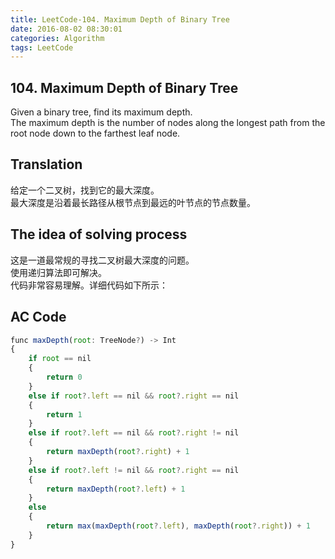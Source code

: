 ```yaml
---
title: LeetCode-104. Maximum Depth of Binary Tree  
date: 2016-08-02 08:30:01  
categories: Algorithm  
tags: LeetCode  
---
```


## 104. Maximum Depth of Binary Tree  

Given a binary tree, find its maximum depth.  
The maximum depth is the number of nodes along the longest path from the root node down to the farthest leaf node.

## Translation

给定一个二叉树，找到它的最大深度。  
最大深度是沿着最长路径从根节点到最远的叶节点的节点数量。

## The idea of solving process

这是一道最常规的寻找二叉树最大深度的问题。  
使用递归算法即可解决。  
代码非常容易理解。详细代码如下所示：

## AC Code

```javascript
func maxDepth(root: TreeNode?) -> Int
{
    if root == nil
    {
        return 0
    }
    else if root?.left == nil && root?.right == nil
    {
        return 1
    }
    else if root?.left == nil && root?.right != nil
    {
        return maxDepth(root?.right) + 1
    }
    else if root?.left != nil && root?.right == nil
    {
        return maxDepth(root?.left) + 1
    }
    else
    {
        return max(maxDepth(root?.left), maxDepth(root?.right)) + 1
    }
}
```